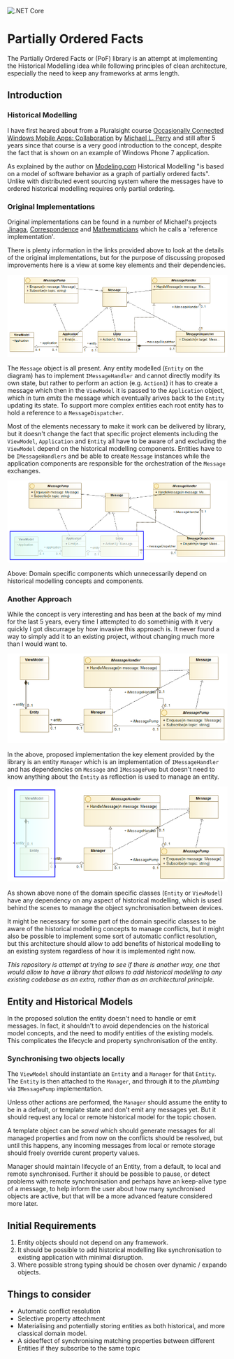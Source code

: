 ![.NET Core](https://github.com/michalporeba/pof/workflows/.NET%20Core/badge.svg)

# Partially Ordered Facts

The Partially Ordered Facts or (PoF) library is an attempt at implementing the Historical Modelling idea while following principles of clean architecture, especially the need to keep any frameworks at arms length. 

## Introduction

### Historical Modelling

I have first heared about from a Pluralsight course [Occasionally Connected Windows Mobile Apps: Collaboration](https://www.pluralsight.com/courses/occasionally-connected-windows-mobile-apps-collaboration) by [Michael L. Perry](https://github.com/michaellperry) and still after 5 years since that course is a very good introduction to the concept, despite the fact that is shown on an example of Windows Phone 7 application. 

As explained by the author on [Modeling.com](https://modeling.com) Historical Modelling "is based on a model of software behavior as a graph of partially ordered facts". Unlike with distributed event sourcing system where the messages have to ordered historical modelling requires only partial ordering. 

### Original Implementations

Original implementations can be found in a number of Michael's projects [Jinaga](https://github.com/michaellperry/jinaga), [Correspondence](http://correspondencecloud.com/) and [Mathematicians](https://github.com/michaellperry/Mathematicians) which he calls a 'reference implementation'.

There is plenty information in the links provided above to look at the details of the original implementations, but for the purpose of discussing proposed improvements here is a view at some key elements and their dependencies. 

![Reference Implementation](./Diagrams/ReferenceImplementationModel.png)

The `Message` object is all present. Any entity modelled (`Entity` on the diagram) has to implement `IMessageHandler` and cannot directly modify its own state, but rather to perform an action (e.g. `Action1`) it has to create a message which then in the `ViewModel` it is passed to the `Application` object, which in turn _emits_ the message which eventually arives back to the `Entity` updating its state. To support more complex entities each root entity has to hold a reference to a `MessageDispatcher`. 

Most of the elements necessary to make it work can be delivered by library, but it doesn't change the fact that specific project elements including the `ViewModel`, `Application` and `Entity` all have to be aware of and excluding the `ViewModel` depend on the historical modelling components. Entities have to be `IMessageHandlers` and be able to create `Message` instances while the application components are responsible for the orchestration of the `Message` exchanges. 

![Reference Implementation Issues](./Diagrams/ReferenceImplementationIssues.png)

Above: Domain specific components which unnecessarily depend on historical modelling concepts and components. 


### Another Approach

While the concept is very interesting and has been at the back of my mind for the last 5 years, every time I attempted to do somethinig with it very quickly I got discurrage by how invasive this approach is. It never found a way to simply add it to an existing project, without changing much more than I would want to. 

![Proposed Implementation](./Diagrams/ProposedImplementationModel.png)

In the above, proposed implementation the key element provided by the library is an entity `Manager` which is an implementation of `IMessageHandler` and has dependencies on `Message` and `IMessagePump` but doesn't need to know anything about the `Entity` as reflection is used to manage an entity. 

![Proposed Implementation Improvements](./Diagrams/ProposedImplementationImpact.png)

As shown above none of the domain specific classes (`Entity` or `ViewModel`) have any dependency on any aspect of historical modelling, which is used behind the scenes to manage the object synchronisation between devices. 

It might be necessary for some part of the domain specific classes to be aware of the historical modelling concepts to manage conflicts, but it might also be possible to implement some sort of automatic conflict resolution, but this architecture should allow to add benefits of historical modelling to an existing system regardless of how it is implemented right now. 

*This repository is attempt at trying to see if there is another way, one that would allow to have a library that allows to add historical modelling to any existing codebase as an extra, rather than as an architectural principle.*

## Entity and Historical Models

In the proposed solution the entity doesn't need to handle or emit messages. In fact, it shouldn't to avoid dependencies on the historical model concepts, and the need to modify entities of the existing models. This complicates the lifecycle and property synchronisation of the entity. 

### Synchronising two objects locally

The `ViewModel` should instantiate an `Entity` and a `Manager` for that `Entity`. The `Entity` is then attached to the `Manager`, and through it to the _plumbing_ via `IMessagePump` implementation. 

Unless other actions are performed, the `Manager` should assume the entity to be in a default, or template state and don't emit any messages yet. But it should request any local or remote historical model for the topic chosen.

A template object can be _saved_ which should generate messages for all managed properties and from now on the conflicts should be resolved, but until this happens, any incoming messages from local or remote storage should freely override curent property values. 

Manager should maintain lifecycle of an Entity, from a default, to local and remote synchronised. Further it should be possible to pause, or detect problems with remote synchronisation and perhaps have an keep-alive type of a message, to help inform the user about how many synchronised objects are active, but that will be a more advanced feature considered more later. 

## Initial Requirements

1. Entity objects should not depend on any framework.
2. It should be possible to add historical modelling like synchronisation to existing application with minimal disruption. 
3. Where possible strong typing should be chosen over dynamic / expando objects.

## Things to consider

* Automatic conflict resolution
* Selective property attechment
* Materialising and potentially storing entities as both historical, and more classical domain model. 
* A sideeffect of synchronising matching properties between different Entities if they subscribe to the same topic


